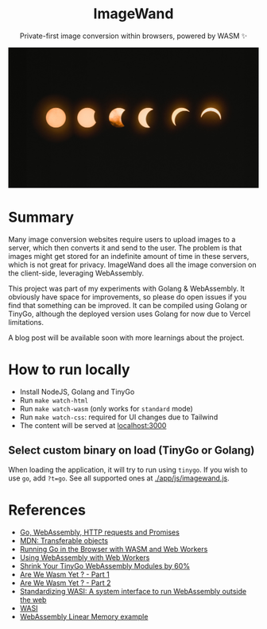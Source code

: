<h1 align="center">ImageWand</h1>
<p align="center">Private-first image conversion within browsers, powered by WASM ✨</p>

<center>
  <img src='./cover.jpg' />
</center>

# Summary

Many image conversion websites require users to upload images to a server, which then converts it and send to the user. The problem is that images might get stored for an indefinite amount of time in these servers, which is not great for privacy. ImageWand does all the image conversion on the client-side, leveraging WebAssembly.

This project was part of my experiments with Golang & WebAssembly. It obviously have space for improvements, so please do open issues if you find that something can be improved. It can be compiled using Golang or TinyGo, although the deployed version uses Golang for now due to Vercel limitations. 

A blog post will be available soon with more learnings about the project.

# How to run locally

- Install NodeJS, Golang and TinyGo
- Run `make watch-html`
- Run `make watch-wasm` (only works for `standard` mode)
- Run `make watch-css`: required for UI changes due to Tailwind
- The content will be served at [localhost:3000](http://localhost:3000)

## Select custom binary on load (TinyGo or Golang)

When loading the application, it will try to run using `tinygo`. If you wish to use `go`, add `?t=go`. See all supported ones at [./app/js/imagewand.js](./app/js/imagewand.js).

# References

* [Go, WebAssembly, HTTP requests and Promises](https://withblue.ink/2020/10/03/go-webassembly-http-requests-and-promises.html)
* [MDN: Transferable objects](https://developer.mozilla.org/en-US/docs/Glossary/Transferable_objects)
* [Running Go in the Browser with WASM and Web Workers](https://qvault.io/golang/running-go-in-the-browser-wasm-web-workers/)
* [Using WebAssembly with Web Workers](https://www.sitepen.com/blog/using-webassembly-with-web-workers)
* [Shrink Your TinyGo WebAssembly Modules by 60%](https://www.fermyon.com/blog/optimizing-tinygo-wasm)
* [Are We Wasm Yet ? - Part 1](https://elewis.dev/are-we-wasm-yet-part-1)
* [Are We Wasm Yet ? - Part 2](https://elewis.dev/are-we-wasm-yet-part-2#heading-server-implementation)
* [Standardizing WASI: A system interface to run WebAssembly outside the web](https://hacks.mozilla.org/2019/03/standardizing-wasi-a-webassembly-system-interface/)
* [WASI](https://wasi.dev/)
* [WebAssembly Linear Memory example](https://wasmbyexample.dev/examples/webassembly-linear-memory/webassembly-linear-memory.go.en-us.html#)
